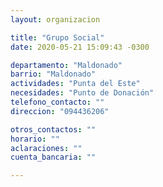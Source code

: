 ```yaml
---
layout: organizacion

title: "Grupo Social"
date: 2020-05-21 15:09:43 -0300

departamento: "Maldonado"
barrio: "Maldonado"
actividades: "Punta del Este"
necesidades: "Punto de Donación"
telefono_contacto: ""
direccion: "094436206"

otros_contactos: ""
horario: ""
aclaraciones: ""
cuenta_bancaria: ""

---
```

